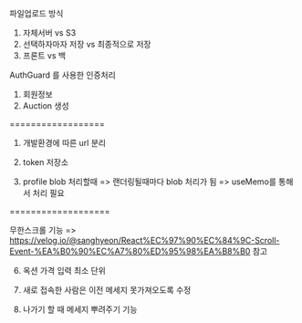 파일업로드 방식

1. 자체서버 vs S3
2. 선택하자마자 저장 vs 최종적으로 저장
3. 프론트 vs 백

AuthGuard 를 사용한 인증처리

1. 회원정보
2. Auction 생성

==================

1. 개발환경에 따른 url 분리
2. token 저장소

3. profile blob 처리할때 => 랜더링될때마다 blob 처리가 됨
   => useMemo를 통해서 처리 필요

===================

무한스크롤 기능
=> https://velog.io/@sanghyeon/React%EC%97%90%EC%84%9C-Scroll-Event-%EA%B0%90%EC%A7%80%ED%95%98%EA%B8%B0 참고

6. 옥션 가격 입력 최소 단위

7. 새로 접속한 사람은 이전 메세지 못가져오도록 수정

8. 나가기 할 때 메세지 뿌려주기 기능
